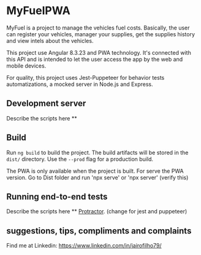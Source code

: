 # MyFuelPWA
MyFuel is a project to manage the vehicles fuel costs. Basically, the user can register your vehicles, manager your supplies, get the supplies history and view intels about the vehicles.

This project use Angular 8.3.23 and PWA technology. It's connected with this API and is intended to let the user access the app by the web and mobile devices.

For quality, this project uses Jest-Puppeteer for behavior tests automatizations, a mocked server in Node.js and Express.

## Development server

Describe the scripts here **

## Build

Run `ng build` to build the project. The build artifacts will be stored in the `dist/` directory. Use the `--prod` flag for a production build.

The PWA is only available when the project is built.
For serve the PWA version. Go to Dist folder and run 'npx serve' or 'npx server' (verify this)

## Running end-to-end tests

Describe the scripts here ** [Protractor](http://www.protractortest.org/). (change for jest and puppeteer)

## suggestions, tips, compliments and complaints
Find me at Linkedin: https://www.linkedin.com/in/jairofilho79/

